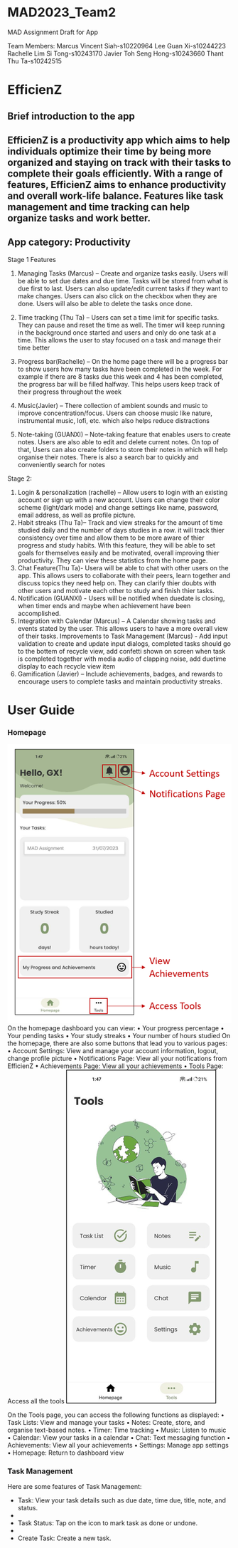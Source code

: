 # MAD2023_Team2
MAD Assignment Draft for App

Team Members:
Marcus Vincent Siah-s10220964
Lee Guan Xi-s10244223
Rachelle Lim Si Tong-s10243170
Javier Toh Seng Hong-s10243660
Thant Thu Ta-s10242515

# EfficienZ

## Brief introduction to the app

## EfficienZ is a productivity app which aims to help individuals optimize their time by being more organized and staying on track with their tasks to complete their goals efficiently. With a range of features, EfficienZ aims to enhance productivity and overall work-life balance. Features like task management and time tracking can help organize tasks and work better. 

## App category: Productivity

Stage 1 Features
1.	Managing Tasks (Marcus) – Create and organize tasks easily. Users will be able to set due dates and due time. Tasks will be stored from what is due first to last. Users can also update/edit current tasks if they want to make changes.  Users can also click on the checkbox when they are done. Users will also be able to delete the tasks once done.

2.	Time tracking (Thu Ta) – Users can set a time limit for specific tasks. They can pause and reset the time as well. The timer will keep running in the background once started and users and only do one task at a time. This allows the user to stay focused on a task and manage their time better

3.	Progress bar(Rachelle) – On the home page there will be a progress bar to show users how many tasks have been completed in the week. For example if there are 8 tasks due this week and 4 has been completed, the progress bar will be filled halfway. This helps users keep track of their progress throughout the week

4.	Music(Javier) – There collection of ambient sounds and music to improve concentration/focus. Users can choose music like nature, instrumental music, lofi, etc. which also helps reduce distractions 

5.	Note-taking (GUANXI) – Note-taking feature that enables users to create notes. Users are also able to edit and delete current notes. On top of that, Users can also create folders to store their notes in which will help organise their notes. There is also a search bar to quickly and conveniently search for notes

Stage 2:
1.	Login & personalization (rachelle) – Allow users to login with an existing account or sign up with a new account. Users can change their color scheme (light/dark mode) and change settings like name, password, email address, as well as profile picture.
2.	Habit streaks (Thu Ta)– Track and view streaks for the amount of time studied daily and the number of days studies in a row. it will track thier consistency over time and allow them to be more aware of thier progress and study habits. With this feature, they will be able to set goals for themselves easily and be motivated, overall improving thier productivity. They can view these statistics from the home page.
3.	Chat Feature(Thu Ta)- Usera will be able to chat with other users on the app. This allows users to collaborate with their peers, learn together and discuss topics they need help on. They can clarify thier doubts with other users and motivate each other to study and finish thier tasks.
4.	Notification (GUANXI) - Users will be notified when duedate is closing, when timer ends and maybe when achievement have been accomplished. 
5.	Integration with Calendar (Marcus) – A Calendar showing tasks and events stated by the user. This allows users to have a more overall view of their tasks.
    Improvements to Task Management (Marcus) - Add input validation to create and update input dialogs, completed tasks should go to the bottem of recycle view, add            confetti shown on screen when task is completed together with media audio of clapping noise, add duetime display to each recycle view item
6.	Gamification (Javier) – Include achievements, badges, and rewards to encourage users to complete tasks and maintain productivity streaks.

# User Guide

### Homepage
![img.png](img.png)
On the homepage dashboard you can view:
•	Your progress percentage
•	Your pending tasks
•	Your study streaks
•	Your number of hours studied
On the homepage, there are also some buttons that lead you to various pages:
•	Account Settings: View and manage your account information, logout, change profile picture
•	Notifications Page: View all your notifications from EfficienZ
•	Achievements Page: View all your achievements
•	Tools Page: Access all the tools
![img_1.png](img_1.png)

On the Tools page, you can access the following functions as displayed:
•	Task Lists: View and manage your tasks
•	Notes: Create, store, and organise text-based notes.
•	Timer: Time tracking
•	Music: Listen to music
•	Calendar: View your tasks in a calendar
•	Chat: Text messaging function
•	Achievements: View all your achievements
•	Settings: Manage app settings
•	Homepage: Return to dashboard view

### Task Management



Here are some features of Task Management:

* Task: View your task details such as due date, time due, title, note, and status.
* 
* Task Status: Tap on the icon to mark task as done or undone.
* 
* Create Task: Create a new task. 
